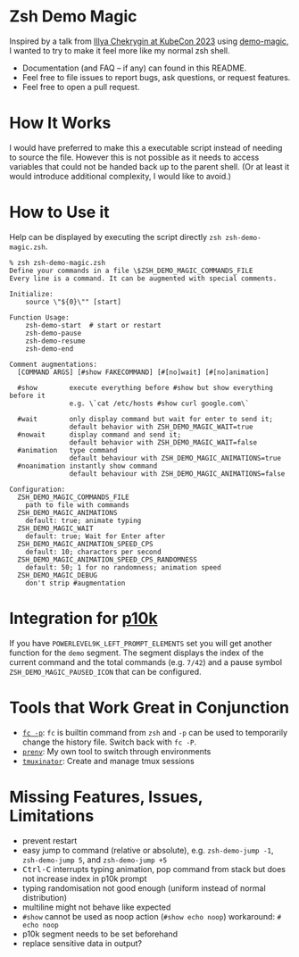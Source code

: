 # Zsh Demo Magic
Inspired by a talk from [Illya Chekrygin at KubeCon 2023] using [demo-magic], I
wanted to try to make it feel more like my normal zsh shell.

- Documentation (and FAQ – if any) can found in this README.
- Feel free to file issues to report bugs, ask questions, or request features.
- Feel free to open a pull request.

# How It Works
I would have preferred to make this a executable script instead of needing to
source the file. However this is not possible as it needs to access variables
that could not be handed back up to the parent shell. (Or at least it would
introduce additional complexity, I would like to avoid.)

# How to Use it
Help can be displayed by executing the script directly `zsh zsh-demo-magic.zsh`.
```
% zsh zsh-demo-magic.zsh
Define your commands in a file \$ZSH_DEMO_MAGIC_COMMANDS_FILE
Every line is a command. It can be augmented with special comments.

Initialize:
    source \"${0}\"" [start]

Function Usage:
    zsh-demo-start  # start or restart 
    zsh-demo-pause
    zsh-demo-resume
    zsh-demo-end

Comment augmentations:
  [COMMAND ARGS] [#show FAKECOMMAND] [#[no]wait] [#[no]animation]

  #show        execute everything before #show but show everything before it
               e.g. \`cat /etc/hosts #show curl google.com\`

  #wait        only display command but wait for enter to send it;
               default behavior with ZSH_DEMO_MAGIC_WAIT=true
  #nowait      display command and send it;
               default behavior with ZSH_DEMO_MAGIC_WAIT=false
  #animation   type command
               default behaviour with ZSH_DEMO_MAGIC_ANIMATIONS=true
  #noanimation instantly show command
               default behaviour with ZSH_DEMO_MAGIC_ANIMATIONS=false

Configuration:
  ZSH_DEMO_MAGIC_COMMANDS_FILE
    path to file with commands
  ZSH_DEMO_MAGIC_ANIMATIONS
    default: true; animate typing
  ZSH_DEMO_MAGIC_WAIT
    default: true; Wait for Enter after
  ZSH_DEMO_MAGIC_ANIMATION_SPEED_CPS
    default: 10; characters per second
  ZSH_DEMO_MAGIC_ANIMATION_SPEED_CPS_RANDOMNESS
    default: 50; 1 for no randomness; animation speed
  ZSH_DEMO_MAGIC_DEBUG
    don't strip #augmentation
```

# Integration for [p10k]
If you have `POWERLEVEL9K_LEFT_PROMPT_ELEMENTS` set you will get another
function for the `demo` segment. The segment displays the index of the current
command and the total commands (e.g. `7/42`) and a pause symbol
`ZSH_DEMO_MAGIC_PAUSED_ICON` that can be configured.

# Tools that Work Great in Conjunction
- [`fc -p`]: `fc` is builtin command from `zsh` and `-p` can be used to
  temporarily change the history file. Switch back with `fc -P`.
- [`prenv`]: My own tool to switch through environments
- [`tmuxinator`]: Create and manage tmux sessions

# Missing Features, Issues, Limitations
- prevent restart
- easy jump to command (relative or absolute), e.g. `zsh-demo-jump -1`,
  `zsh-demo-jump 5`, and `zsh-demo-jump +5`
- <kbd>Ctrl-C</kbd> interrupts typing animation, pop command from stack but does
  not increase index in p10k prompt
- typing randomisation not good enough (uniform instead of normal distribution)
- multiline might not behave like expected
- `#show` cannot be used as noop action (`#show echo noop`)
  workaround: `# echo noop`
- p10k segment needs to be set beforehand
- replace sensitive data in output?

[Illya Chekrygin at KubeCon 2023]: https://www.youtube.com/watch?v=2IPf_AyKSsU
[demo-magic]: https://github.com/paxtonhare/demo-magic
[p10k]: https://github.com/romkatv/powerlevel10k/blob/master/README.md
[`fc -p`]: https://zsh.sourceforge.io/Doc/Release/Shell-Builtin-Commands.html
[`prenv`]: https://github.com/syphdias/prenv
[`tmuxinator`]: https://github.com/tmuxinator/tmuxinator
